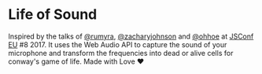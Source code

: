 # Life of Sound
Inspired by the talks of [@rumyra](https://twitter.com/rumyra), [@zacharyjohnson](https://twitter.com/zacharyjohnson) and [@ohhoe](https://twitter.com/ohhoe) at [JSConf EU](https://twitter.com/jsconfeu) #8 2017.
It uses the Web Audio API to capture the sound of your microphone and transform the frequencies into dead or alive cells for conway's game of life.
Made with Love ❤️
